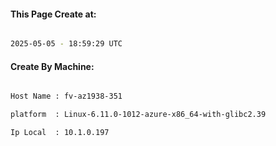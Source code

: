 
   
#### This Page Create at:

```bash

2025-05-05 - 18:59:29 UTC

```

#### Create By Machine:

```bash

Host Name : fv-az1938-351

platform  : Linux-6.11.0-1012-azure-x86_64-with-glibc2.39

Ip Local  : 10.1.0.197

```

